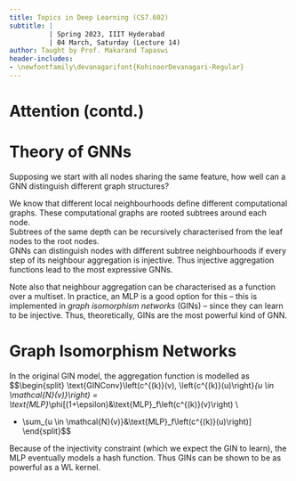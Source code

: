 ```yaml
---
title: Topics in Deep Learning (CS7.602)
subtitle: |
          | Spring 2023, IIIT Hyderabad
          | 04 March, Saturday (Lecture 14)
author: Taught by Prof. Makarand Tapaswi
header-includes:
- \newfontfamily\devanagarifont{KohinoorDevanagari-Regular}
---
```


# Attention (contd.)

# Theory of GNNs
Supposing we start with all nodes sharing the same feature, how well can a GNN distinguish different graph structures?

We know that different local neighbourhoods define different computational graphs. These computational graphs are rooted subtrees around each node.  
Subtrees of the same depth can be recursively characterised from the leaf nodes to the root nodes.  
GNNs can distinguish nodes with different subtree neighbourhoods if every step of its neighbour aggregation is injective. Thus injective aggregation functions lead to the most expressive GNNs.

Note also that neighbour aggregation can be characterised as a function over a multiset. In practice, an MLP is a good option for this – this is implemented in *graph isomorphism networks* (GINs) – since they can learn to be injective. Thus, theoretically, GINs are the most powerful kind of GNN.

# Graph Isomorphism Networks
In the original GIN model, the aggregation function is modelled as
$$\begin{split}
\text{GINConv}\left(c^{(k)}(v), \left\{c^{(k)}(u)\right\}_{u \in \mathcal{N}(v)}\right) = \text{MLP}_\phi[(1+\epsilon)&\text{MLP}_f\left(c^{(k)}(v)\right) \\
+ \sum_{u \in \mathcal{N}(v)}&\text{MLP}_f\left(c^{(k)}(u)\right)]
\end{split}$$

Because of the injectivity constraint (which we expect the GIN to learn), the MLP eventually models a hash function. Thus GINs can be shown to be as powerful as a WL kernel.